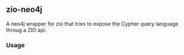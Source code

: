 ## zio-neo4j

A neo4j wrapper for zio that tries to expose the Cypher query language throug a ZIO api.

### Usage


